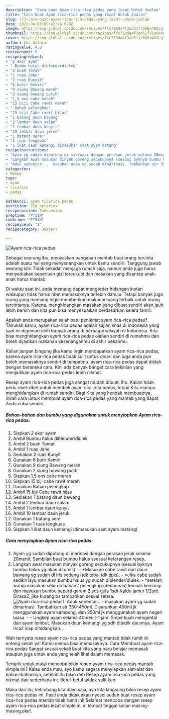 ```yaml
---
description: "Cara buat Ayam rica-rica pedas yang lezat Untuk Jualan"
title: "Cara buat Ayam rica-rica pedas yang lezat Untuk Jualan"
slug: 773-cara-buat-ayam-rica-rica-pedas-yang-lezat-untuk-jualan
date: 2021-04-03T05:42:16.078Z
image: https://img-global.cpcdn.com/recipes/ffc710da4f3ad51f/680x482cq70/ayam-rica-rica-pedas-foto-resep-utama.jpg
thumbnail: https://img-global.cpcdn.com/recipes/ffc710da4f3ad51f/680x482cq70/ayam-rica-rica-pedas-foto-resep-utama.jpg
cover: https://img-global.cpcdn.com/recipes/ffc710da4f3ad51f/680x482cq70/ayam-rica-rica-pedas-foto-resep-utama.jpg
author: Ida Salazar
ratingvalue: 4.8
reviewcount: 9
recipeingredient:
- "2 ekor ayam"
- " Bumbu halus diblenderdiulek"
- "2 buah Tomat"
- "1 ruas Jahe"
- "2 ruas Kunyit"
- "6 butir Kemiri"
- "9 siung Bawang merah"
- "2 siung bawang putih"
- "1,5 ons cabe merah"
- "15 biji cabe rawit merah"
- " Bahan pelengkap"
- "15 biji Cabe rawit hijau"
- "1 batang daun bawang"
- "2 lembar daun salam"
- "1 lembar daun kunyit"
- "10 lembar daun jeruk"
- "1 batang sere"
- "1 ruas lengkuas"
- "1 ikat daun kemangi dimasukan saat ayam matang"
recipeinstructions:
- "Ayam yg sudah dipotong di marinasi dengan perasan jeruk selama 20menit. Sambilan buat bumbu halus ssesuai keterangan resep."
- "Langkah awal masukan minyak goreng secukupnya (sesuai byknya bumbu halus yg akan ditumis).. *Masukan cabe rawit dan daun bawang yg sudah di iris sedang (tdk tebal tdk tipis).  *Jika cabe sudah sedikit layu masukan bumbu halus yg sudah diblender/diulek. *setelah wangi masukan seluruh bahan2 pelengkap (dedaunan) kecuali kemangi dan masukan bumbu seperti garam 2 sdt-gula 1sdt-kaldu jamur 1/2sdt. Dirasa2, jika kurang bs tambahkan sesuai selera."
- "Aduk sebentar...  masukan ayam yg sudah dimarinasi. Tambahkan air 350-450ml. Disarankan 450ml jk menggunakan ayam kampung, dan 350ml jk menggunakan ayam negeri biasa.   Ungkep ayam selama 40menit-1 jam. Smpe kuah mengental dan ayam lembut. Masukan daun kemangi yg sdh dipetik daunnya. Ayam rica2 siap dihidangkan..."
categories:
- Resep
tags:
- ayam
- ricarica
- pedas

katakunci: ayam ricarica pedas 
nutrition: 228 calories
recipecuisine: Indonesian
preptime: "PT11M"
cooktime: "PT54M"
recipeyield: "1"
recipecategory: Dessert

---
```



![Ayam rica-rica pedas](https://img-global.cpcdn.com/recipes/ffc710da4f3ad51f/680x482cq70/ayam-rica-rica-pedas-foto-resep-utama.jpg)

Sebagai seorang ibu, menyajikan panganan mantab buat orang tercinta adalah suatu hal yang menyenangkan untuk kamu sendiri. Tanggung jawab seorang istri Tidak sekadar menjaga rumah saja, namun anda juga harus menyediakan keperluan gizi tercukupi dan masakan yang disantap anak-anak harus mantab.

Di waktu  saat ini, anda memang dapat mengorder hidangan instan walaupun tidak harus ribet memasaknya terlebih dahulu. Tetapi banyak juga orang yang memang ingin memberikan makanan yang terbaik untuk orang tercintanya. Karena, menghidangkan masakan yang dibuat sendiri akan jauh lebih bersih dan kita pun bisa menyesuaikan berdasarkan selera famili. 



Apakah anda merupakan salah satu penikmat ayam rica-rica pedas?. Tahukah kamu, ayam rica-rica pedas adalah sajian khas di Indonesia yang saat ini digemari oleh banyak orang di berbagai wilayah di Indonesia. Kita bisa menghidangkan ayam rica-rica pedas olahan sendiri di rumahmu dan boleh dijadikan makanan kesenanganmu di akhir pekanmu.

Kalian jangan bingung jika kamu ingin mendapatkan ayam rica-rica pedas, karena ayam rica-rica pedas tidak sulit untuk dicari dan juga anda pun boleh memasaknya sendiri di tempatmu. ayam rica-rica pedas dapat diolah dengan beraneka cara. Kini ada banyak banget cara kekinian yang menjadikan ayam rica-rica pedas lebih nikmat.

Resep ayam rica-rica pedas juga sangat mudah dibuat, lho. Kalian tidak perlu ribet-ribet untuk membeli ayam rica-rica pedas, tetapi Kita mampu menghidangkan di rumah sendiri. Bagi Kita yang hendak membuatnya, inilah cara untuk membuat ayam rica-rica pedas yang mantab yang dapat Anda coba sendiri.

<!--inarticleads1-->

##### Bahan-bahan dan bumbu yang digunakan untuk menyiapkan Ayam rica-rica pedas:

1. Siapkan 2 ekor ayam
1. Ambil  Bumbu halus diblender/diulek
1. Ambil 2 buah Tomat
1. Ambil 1 ruas Jahe
1. Sediakan 2 ruas Kunyit
1. Gunakan 6 butir Kemiri
1. Gunakan 9 siung Bawang merah
1. Gunakan 2 siung bawang putih
1. Siapkan 1,5 ons cabe merah
1. Siapkan 15 biji cabe rawit merah
1. Gunakan  Bahan pelengkap
1. Ambil 15 biji Cabe rawit hijau
1. Sediakan 1 batang daun bawang
1. Ambil 2 lembar daun salam
1. Ambil 1 lembar daun kunyit
1. Ambil 10 lembar daun jeruk
1. Gunakan 1 batang sere
1. Gunakan 1 ruas lengkuas
1. Siapkan 1 ikat daun kemangi (dimasukan saat ayam matang)




<!--inarticleads2-->

##### Cara menyiapkan Ayam rica-rica pedas:

1. Ayam yg sudah dipotong di marinasi dengan perasan jeruk selama 20menit. Sambilan buat bumbu halus ssesuai keterangan resep.
1. Langkah awal masukan minyak goreng secukupnya (sesuai byknya bumbu halus yg akan ditumis).. - *Masukan cabe rawit dan daun bawang yg sudah di iris sedang (tdk tebal tdk tipis).  - *Jika cabe sudah sedikit layu masukan bumbu halus yg sudah diblender/diulek. - *setelah wangi masukan seluruh bahan2 pelengkap (dedaunan) kecuali kemangi dan masukan bumbu seperti garam 2 sdt-gula 1sdt-kaldu jamur 1/2sdt. Dirasa2, jika kurang bs tambahkan sesuai selera.
<img src="//assets-global.cpcdn.com/assets/icons/button_play-2c75c40dde080a61004c1f40b05d8f140eaff45d7e9e6481dc71c63d2e7c4909.png" alt="Ayam rica-rica pedas">1. Aduk sebentar...  - masukan ayam yg sudah dimarinasi. Tambahkan air 350-450ml. Disarankan 450ml jk menggunakan ayam kampung, dan 350ml jk menggunakan ayam negeri biasa.  -  - Ungkep ayam selama 40menit-1 jam. Smpe kuah mengental dan ayam lembut. Masukan daun kemangi yg sdh dipetik daunnya. Ayam rica2 siap dihidangkan...




Wah ternyata resep ayam rica-rica pedas yang mantab tidak rumit ini enteng sekali ya! Kamu semua bisa memasaknya. Cara Membuat ayam rica-rica pedas Sangat sesuai sekali buat kita yang baru belajar memasak ataupun juga untuk anda yang telah lihai dalam memasak.

Tertarik untuk mulai mencoba bikin resep ayam rica-rica pedas mantab simple ini? Kalau anda mau, ayo kamu segera menyiapkan alat-alat dan bahan-bahannya, setelah itu bikin deh Resep ayam rica-rica pedas yang nikmat dan sederhana ini. Betul-betul taidak sulit kan. 

Maka dari itu, ketimbang kita diam saja, ayo kita langsung bikin resep ayam rica-rica pedas ini. Pasti anda tiidak akan nyesel sudah buat resep ayam rica-rica pedas mantab tidak rumit ini! Selamat mencoba dengan resep ayam rica-rica pedas lezat simple ini di tempat tinggal kalian masing-masing,oke!.

